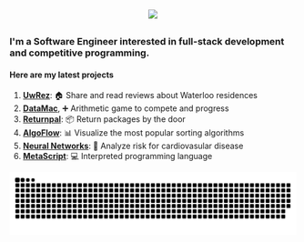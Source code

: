 <h1 align="center">
    <img src="https://readme-typing-svg.herokuapp.com/?font=Righteous&size=35&center=true&vCenter=true&width=500&height=70&duration=4000&lines=Good+Morning!+☕;+I'm+Geoffrey!;" />
</h1>

<h3> 
    I'm a Software Engineer interested in full-stack development and competitive programming.
</h3>
<h4>
Here are my latest projects
</h4>


1. **[UwRez](https://github.com/LGeoff31/uwdorm)**:               🏠 Share and read reviews about Waterloo residences
2. **[DataMac](https://github.com/LGeoff31/DataMac)**, ➕ Arithmetic game to compete and progress
3. **[Returnpal](https://github.com/LGeoff31/returnPal)**:        📦 Return packages by the door
4. **[AlgoFlow](https://github.com/LGeoff31/AlgoFlow)**:          📊 Visualize the most popular sorting algorithms
5. **[Neural Networks](https://github.com/LGeoff31/neural-network)**:      🤖 Analyze risk for cardiovasular disease
4. **[MetaScript](https://github.com/LGeoff31/MetaScript)**:      💻 Interpreted programming language

<img alt="snake eating my contributions" src="https://raw.githubusercontent.com/lgeoff31/lgeoff31/output/github-contribution-grid-snake.svg" />
